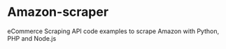# Amazon-scraper
eCommerce Scraping API code examples to scrape Amazon with Python, PHP and Node.js

